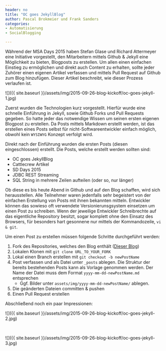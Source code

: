 ```yaml
--- 
header: no
title: "OC goes JekyllBlog"
author: Pascal Brokmeier und Frank Sanders
categories:
- Automatisierung
- SocialBlogging

---
```

Während der MSA Days 2015 haben Stefan Glase und Richard Attermeyer eine Initiative vorgestellt, den Mitarbeitern mittels Github & Jekyll eine Möglichkeit zu bieten, Blogposts zu erstellen. Um allen einen einfachen Einstieg zu ermöglichen und direkt auch Content zu erhalten, sollte jeder Zuhörer einen eigenen Artikel verfassen und mittels Pull Request auf Github zum Blog hinzufügen. Dieser Artikel beschreibt, wie dieser Prozess verlaufen ist.
<!--more-->

![]({{ site.baseurl }}/assets/img/2015-09-26-blog-kickoff/oc-goes-jekyll-1.jpg)

Zuerst wurden die Technologien kurz vorgestellt. Hierfür wurde eine schnelle Einführung in Jekyll, sowie Github Forks und Pull Requests gegeben. So hatte jeder das notwendige Wissen um seinen ersten eigenen Blogpost zu erstellen. Da Posts mittels Markdown erstellt werden, ist das erstellen eines Posts selbst für nicht-Softwareentwickler einfach möglich, obwohl kein `WYSIWYG` Konzept verfolgt wird. 

Direkt nach der Einführung wurden die ersten Posts (diesen eingeschlossen) erstellt. Die Posts, welche erstellt werden sollten sind:

- OC goes JekyllBlog
- Cattlecrew Artikel
- SD Days 2015
- JDBC REST Streaming
- SQL String in mehrere Zeilen aufteilen (oder so, nur länger)

Ob diese es bis heute Abend in Github und auf den Blog schaffen, wird sich herausstellen. Alle Teilnehmer waren jedenfalls sehr begeistert von der einfachen Erstellung von Posts mit ihnen bekannten mitteln. Entwickler können das sowieso oft verwendete Versionierunsgsystem einsetzen um einen Post zu schreiben. Wenn der jeweilige Entwickler Schreibrechte auf das eigentliche Repository besitzt, sogar komplett ohne den Einsatz des Browsers, für besonders hart gesonnene nur mittels der Kommandozeile, `vi & git`. 

Um einen Post zu erstellen müssen folgende Schritte durchgeführt werden:

1. Fork des Repositories, welches den Blog enthält ([Dieser Blog](https://github.com/opitzconsulting/blog.git))
2. Lokalen Klonen mit `git clone URL_TO_YOUR_FORK`
3. Lokal einen Branch erstellen mit `git checkout -b newPostName`
4. Post verfassen und als Datei unter `_posts` ablegen. Die Struktur der bereits bestehenden Posts kann als Vorlage genommen werden. Der Name der Datei muss dem Format `yyyy-mm-dd-newPostName.md` entsprechen
	* Ggf. Bilder unter `assets/img/yyyy-mm-dd-newPostName/` ablegen.
5. Die geänderten Dateien committen & pushen 
6. Einen Pull Request erstellen

Abschließend noch ein paar Impressionen:

![]({{ site.baseurl }}/assets/img/2015-09-26-blog-kickoff/oc-goes-jekyll-2.jpg)

<br/>

![]({{ site.baseurl }}/assets/img/2015-09-26-blog-kickoff/oc-goes-jekyll-3.jpg)



